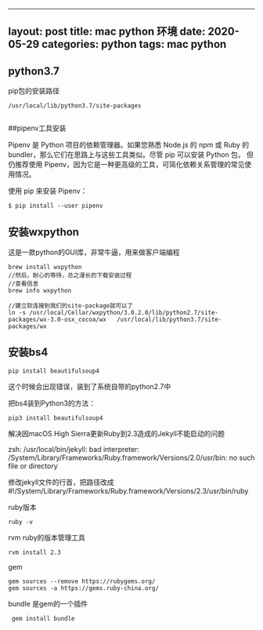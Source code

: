  ---
layout: post
title: mac python 环境
date: 2020-05-29
categories: python
tags: mac  python
---


## python3.7


pip包的安装路径

```
/usr/local/lib/python3.7/site-packages


```


##pipenv工具安装

Pipenv 是 Python 项目的依赖管理器。如果您熟悉 Node.js 的 npm 或 Ruby 的 bundler，那么它们在思路上与这些工具类似。尽管 pip 可以安装 Python 包， 但仍推荐使用 Pipenv，因为它是一种更高级的工具，可简化依赖关系管理的常见使用情况。

使用 pip 来安装 Pipenv：
```
$ pip install --user pipenv
```

## 安装wxpython
这是一款python的GUI库，非常牛逼，用来做客户端编程

```
brew install wxpython
//然后，耐心的等待，总之漫长的下载安装过程
//查看信息
brew info wxpython

//建立软连接到我们的site-package就可以了
ln -s /usr/local/Cellar/wxpython/3.0.2.0/lib/python2.7/site-packages/wx-3.0-osx_cocoa/wx   /usr/local/lib/python3.7/site-packages/wx

```

## 安装bs4
```
pip install beautifulsoup4
```
这个时候会出现错误，装到了系统自带的python2.7中

 

把bs4装到Python3的方法：
```
pip3 install beautifulsoup4
```




解决因macOS High Sierra更新Ruby到2.3造成的Jekyll不能启动的问题

zsh: /usr/local/bin/jekyll: bad interpreter: /System/Library/Frameworks/Ruby.framework/Versions/2.0/usr/bin: no such file or directory

修改jekyll文件的行首，把路径改成#!/System/Library/Frameworks/Ruby.framework/Versions/2.3/usr/bin/ruby
  


ruby版本
```
ruby -v
```

rvm ruby的版本管理工具
```
rvm install 2.3
```

gem 
```
gem sources --remove https://rubygems.org/
gem sources -a https://gems.ruby-china.org/
```


bundle 是gem的一个插件
```
 gem install bundle
```